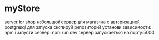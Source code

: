 # myStore
server for shop
небольшой сервер для магазина с авторизацией, postgresql
для запуска скопируй репозиторий 
установи зависимости: npm i
запусти сервер: npm run dev
сервер запускаеться на порту:5000
